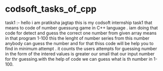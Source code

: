 # codsoft_tasks_of_cpp
task1 :-
        hello i am pratiksha jagtap this is my codsoft internship task1 that means to code of number guessung game in C++ language . iam doing that code for detect and guess the correct one number from given array means in that program 1-100 this the lenght of number series from this number anybody can guess the number and for that thiss code will be help you to find in minimum attempt . it counts the users attempts for guessing number in the form of the intered values is greater our small that our input number for thr guessing.with the help of code we can guess what is th number in 1-100.      
